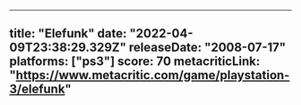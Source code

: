 
---
title: "Elefunk"
date: "2022-04-09T23:38:29.329Z"
releaseDate: "2008-07-17"
platforms: ["ps3"]
score: 70
metacriticLink: "https://www.metacritic.com/game/playstation-3/elefunk"
---

